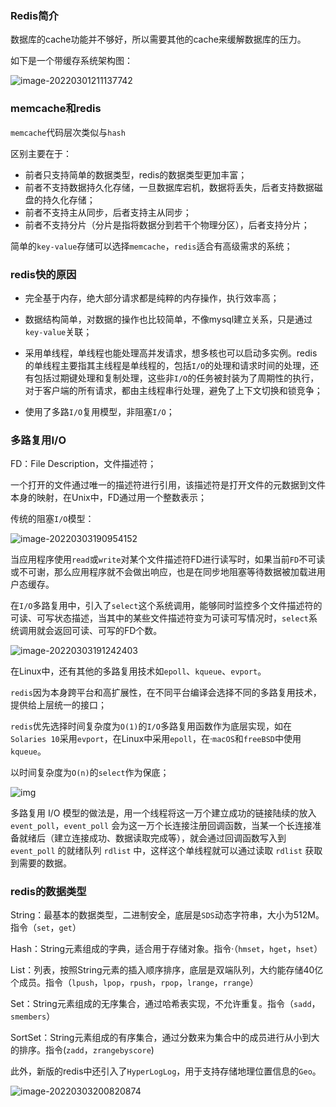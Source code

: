 ### Redis简介

数据库的cache功能并不够好，所以需要其他的cache来缓解数据库的压力。

如下是一个带缓存系统架构图：

![image-20220301211137742](https://gitee.com/cao_ziqiang/img/raw/master/20220301211137.png)

### memcache和redis



`memcache`代码层次类似与`hash`

区别主要在于：

- 前者只支持简单的数据类型，redis的数据类型更加丰富；
- 前者不支持数据持久化存储，一旦数据库宕机，数据将丢失，后者支持数据磁盘的持久化存储；
- 前者不支持主从同步，后者支持主从同步；
- 前者不支持分片（分片是指将数据分到若干个物理分区），后者支持分片；

简单的`key-value`存储可以选择`memcache`，`redis`适合有高级需求的系统；

### redis快的原因

- 完全基于内存，绝大部分请求都是纯粹的内存操作，执行效率高；

- 数据结构简单，对数据的操作也比较简单，不像mysql建立关系，只是通过`key-value`关联；

- 采用单线程，单线程也能处理高并发请求，想多核也可以启动多实例。redis的单线程主要指其主线程是单线程的，包括`I/O`的处理和请求时间的处理，还有包括过期键处理和复制处理，这些非`I/O`的任务被封装为了周期性的执行，对于客户端的所有请求，都由主线程串行处理，避免了上下文切换和锁竞争；

- 使用了多路`I/O`复用模型，非阻塞`I/O`；

### 多路复用I/O

FD：File Description，文件描述符；

一个打开的文件通过唯一的描述符进行引用，该描述符是打开文件的元数据到文件本身的映射，在Unix中，FD通过用一个整数表示；

传统的阻塞`I/O`模型：

![image-20220303190954152](https://gitee.com/cao_ziqiang/img/raw/master/20220303190954.png)

当应用程序使用`read`或`write`对某个文件描述符FD进行读写时，如果当前`FD`不可读或不可谢，那么应用程序就不会做出响应，也是在同步地阻塞等待数据被加载进用户态缓存。

在`I/O`多路复用中，引入了`select`这个系统调用，能够同时监控多个文件描述符的可读、可写状态描述，当其中的某些文件描述符变为可读可写情况时，`select`系统调用就会返回可读、可写的FD个数。

![image-20220303191242403](https://gitee.com/cao_ziqiang/img/raw/master/20220303191242.png)

在Linux中，还有其他的多路复用技术如`epoll`、`kqueue`、`evport`。

`redis`因为本身跨平台和高扩展性，在不同平台编译会选择不同的多路复用技术，提供给上层统一的接口；

`redis`优先选择时间复杂度为`O(1)`的`I/O`多路复用函数作为底层实现，如在`Solaries 10`采用`evport`，在Linux中采用`epoll`，在·`macOS`和`freeBSD`中使用`kqueue`。

以时间复杂度为`O(n)`的`select`作为保底；

![img](https://gitee.com/cao_ziqiang/img/raw/master/20220303194649.webp)

多路复用 I/O 模型的做法是，用一个线程将这一万个建立成功的链接陆续的放入 `event_poll`，`event_poll` 会为这一万个长连接注册回调函数，当某一个长连接准备就绪后（建立连接成功、数据读取完成等），就会通过回调函数写入到 `event_poll` 的就绪队列 `rdlist` 中，这样这个单线程就可以通过读取 `rdlist` 获取到需要的数据。

### redis的数据类型

String：最基本的数据类型，二进制安全，底层是`SDS`动态字符串，大小为512M。指令（`set`，`get`）

Hash：String元素组成的字典，适合用于存储对象。指令·（`hmset`，`hget`，`hset`）

List：列表，按照String元素的插入顺序排序，底层是双端队列，大约能存储40亿个成员。指令（`lpush`，`lpop`，`rpush`，`rpop`，`lrange`，`rrange`）

Set：String元素组成的无序集合，通过哈希表实现，不允许重复。指令（`sadd`，`smembers`）

SortSet：String元素组成的有序集合，通过分数来为集合中的成员进行从小到大的排序。指令(`zadd`，`zrangebyscore`)

此外，新版的redis中还引入了`HyperLogLog`，用于支持存储地理位置信息的`Geo`。

![image-20220303200820874](https://gitee.com/cao_ziqiang/img/raw/master/20220303200820.png)



